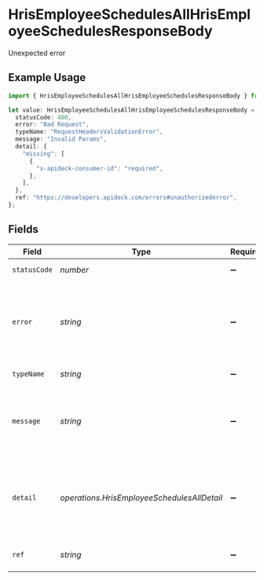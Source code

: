 # HrisEmployeeSchedulesAllHrisEmployeeSchedulesResponseBody

Unexpected error

## Example Usage

```typescript
import { HrisEmployeeSchedulesAllHrisEmployeeSchedulesResponseBody } from "apideck/models/operations";

let value: HrisEmployeeSchedulesAllHrisEmployeeSchedulesResponseBody = {
  statusCode: 400,
  error: "Bad Request",
  typeName: "RequestHeadersValidationError",
  message: "Invalid Params",
  detail: {
    "missing": [
      {
        "x-apideck-consumer-id": "required",
      },
    ],
  },
  ref: "https://developers.apideck.com/errors#unauthorizederror",
};
```

## Fields

| Field                                                                                       | Type                                                                                        | Required                                                                                    | Description                                                                                 | Example                                                                                     |
| ------------------------------------------------------------------------------------------- | ------------------------------------------------------------------------------------------- | ------------------------------------------------------------------------------------------- | ------------------------------------------------------------------------------------------- | ------------------------------------------------------------------------------------------- |
| `statusCode`                                                                                | *number*                                                                                    | :heavy_minus_sign:                                                                          | HTTP status code                                                                            | 400                                                                                         |
| `error`                                                                                     | *string*                                                                                    | :heavy_minus_sign:                                                                          | Contains an explanation of the status_code as defined in HTTP/1.1 standard (RFC 7231)       | Bad Request                                                                                 |
| `typeName`                                                                                  | *string*                                                                                    | :heavy_minus_sign:                                                                          | The type of error returned                                                                  | RequestHeadersValidationError                                                               |
| `message`                                                                                   | *string*                                                                                    | :heavy_minus_sign:                                                                          | A human-readable message providing more details about the error.                            | Invalid Params                                                                              |
| `detail`                                                                                    | *operations.HrisEmployeeSchedulesAllDetail*                                                 | :heavy_minus_sign:                                                                          | Contains parameter or domain specific information related to the error and why it occurred. |                                                                                             |
| `ref`                                                                                       | *string*                                                                                    | :heavy_minus_sign:                                                                          | Link to documentation of error type                                                         | https://developers.apideck.com/errors#unauthorizederror                                     |